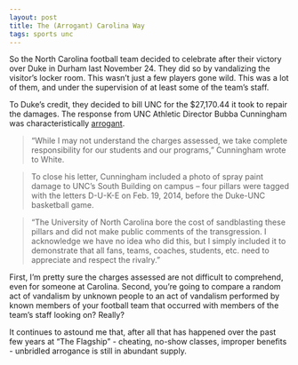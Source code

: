 ```yaml
---
layout: post
title: The (Arrogant) Carolina Way
tags: sports unc
---
```


So the North Carolina football team decided to celebrate after their victory over Duke in Durham last November 24. They did so by vandalizing the visitor’s locker room. This wasn’t just a few players gone wild. This was a lot of them, and under the supervision of at least some of the team’s staff.

To Duke’s credit, they decided to bill UNC for the $27,170.44 it took to repair the damages. The response from UNC Athletic Director Bubba Cunningham was characteristically [arrogant](http://www.newsobserver.com/2015/02/13/4553268_duke-billed-unc-2717044-for-paint.html?rh=1).

> “While I may not understand the charges assessed, we take complete responsibility for our students and our programs,” Cunningham wrote to White.

> To close his letter, Cunningham included a photo of spray paint damage to UNC’s South Building on campus – four pillars were tagged with the letters D-U-K-E on Feb. 19, 2014, before the Duke-UNC basketball game.

> “The University of North Carolina bore the cost of sandblasting these pillars and did not make public comments of the transgression. I acknowledge we have no idea who did this, but I simply included it to demonstrate that all fans, teams, coaches, students, etc. need to appreciate and respect the rivalry.”

First, I’m pretty sure the charges assessed are not difficult to comprehend, even for someone at Carolina. Second, you’re going to compare a random act of vandalism by unknown people to an act of vandalism performed by known members of your football team that occurred with members of the team’s staff looking on? Really?

It continues to astound me that, after all that has happened over the past few years at “The Flagship” - cheating, no-show classes, improper benefits - unbridled arrogance is still in abundant supply.

